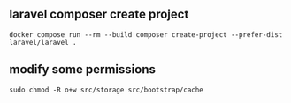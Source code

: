 ## laravel composer create project
```docker compose run --rm --build composer create-project --prefer-dist laravel/laravel .```

## modify some permissions
```sudo chmod -R o+w src/storage src/bootstrap/cache```

